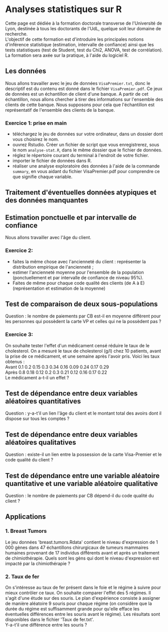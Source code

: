 # Analyses statistiques sur R

Cette page est dédiée à la formation doctorale transverse de l'Université de Lyon, destinée à tous les doctorants de l'UdL, quelque soit leur domaine de recherche.\
L'objectif de cette formation est d'introduire les principales notions d'inférence statistique (estimation, intervalle de confiance) ainsi que les tests statistiques (test de Student, test du Chi2, ANOVA, test de corrélation).\
La formation sera axée sur la pratique, à l'aide du logiciel R.

## Les données
Nous allons travailler avec le jeu de données `VisaPremier.txt`, donc le descriptif est du contenu est donné dans le fichier `VisaPremier.pdf`.
Ce jeux de données est un échantillon de client d'une banque. A partir de cet échantillon, nous allons chercher à tirer des informations sur l'ensemble des clients de cette banque.
Nous supposons pour cela que l'échantillon est représentatif de l'ensemble des clients de la banque.

### Exercice 1: prise en main
  - téléchargez le jeu de données sur votre ordinateur, dans un dossier dont vous choisirez le nom.
  - ouvrez Rstudio. Créer un fichier de script que vous enregistrerez, sous le nom `analyse-stat.R`, dans le même dossier que le fichier de données.
  - réglez le répertoire courant du terminal à l'endroit de votre fichier.
  - importer le fichier de données dans R.
  - réaliser une analyse exploratoire des données à l'aide de la commande `summary`, en vous aidant du fichier VisaPremier.pdf pour comprendre ce que signifie chaque variable.

## Traitement d'éventuelles données atypiques et des données manquantes

## Estimation ponctuelle et par intervalle de confiance
Nous allons travailler avec l'âge du client.

### Exercice 2: 
- faites la même chose avec l'ancienneté du client : représenter la distribution empirique de l'ancienneté ;
- estimer l'ancienneté moyenne pour l'ensemble de la population (ponctuellement et par intervalle de confiance de niveau 95%).
- Faites de même pour chaque code qualité des clients (de A à E) (représentation et estimation de la moyenne)

## Test de comparaison de deux sous-populations
Question : le nombre de paiements par CB est-il en moyenne différent pour les personnes qui possèdent la carte VP et celles qui ne la possèdent pas ?

### Exercice 3:
On souhaite tester l'effet d'un médicament censé réduire le taux de le cholesterol. On a mesuré le taux de cholesterol (g/l) chez 10 patients, avant la prise de ce médicament, et une semaine après l'avoir pris. Voici les taux obtenus :\
Avant 0.1  0.2 0.15 0.3 0.34 0.16 0.09 0.24 0.17 0.29\
Après 0.8  0.18 0.12 0.2 0.3 0.21 0.12 0.16 0.17 0.22\
Le médicament a-t-il un effet ?

## Test de dépendance entre deux variables aléatoires quantitatives
Question : y-a-t'il un lien l'âge du client et le montant total des avoirs dont il dispose sur tous les comptes ?

## Test de dépendance entre deux variables aléatoires qualitatives
Question : existe-il un lien entre la possession de la carte Visa-Premier et le code qualité du client ?

## Test de dépendance entre une variable aléatoire quantitative et une variable aléatoire qualitative
Question : le nombre de paiements par CB dépend-il du code qualité du client ?

## Applications 

### 1. Breast Tumors
Le jeu données 'breast.tumors.Rdata' contient le niveau d'expression de 1 000 gènes dans 47 échantillons chirurgicaux de tumeurs mammaires humaines provenant de 17 individus différents avant et après un traitement de chimiothérapie. Quels sont les gèns qui dont le niveau d'expression est impacté par la chimiothérapie ?

### 2. Taux de fer
On s'intéresse au taux de fer présent dans le foie et le régime à suivre pour mieux contrôler ce taux. On souhaite comparer l'effet des 5 régimes. Il s'agit d'une étude sur des souris. Le plan d'expérience consiste à assigner de manière aléatoire 9 souris pour chaque régime (on considère que la durée du régime est suffisamment grande pour qu'elle efface les éventuelles différences entre les souris avant le régime). Les résultats sont disponibles dans le fichier 'Taux de fer.txt'.\
Y-a-t'il une différence entre les souris ?
